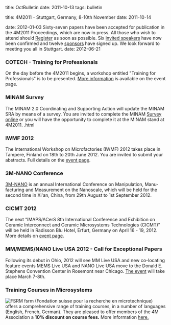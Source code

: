 title: OctBulletin
date: 2011-10-13 
tags: bulletin
<!--break-->
title: 4M2011 - Stuttgart, Germany, 8-10th November
date: 2011-10-14 

date: 2012-01-03 
Sixty-seven papers have been accepted for publication in the 4M2011 Proceedings, which are now in press. All those who wish to attend should [Register](/4m-association/conference/2011/Registration-fees) as soon as possible. Six [invited speakers](/4m-association/conference/2011/Invited-Speakers-.html) have now been confirmed and twelve [sponsors](/4m-association/conference/2011/Our-Sponsors.html) have signed up. We look forward to meeting you all in Stuttgart.
date: 2012-06-21 
### COTECH - Training for Professionals

On the day before the 4M2011 begins, a workshop entitled "Training for Professionals" is to be presented. [More information](/4m-association/event/COTECH-Training-Professional.html) is available on the event page.
### MINAM Survey

The MINAM 2.0 Coordinating and Supporting Action will update the MINAM SRA by means of a survey. You are invited to complete the MINAM [Survey online](/4m-association/content/MINAM-Surve/MINAM-Surve.html) or you will have the opportunity to complete it at the MINAM stand at 4M2011. .html
### IWMF 2012

The International Workshop on Microfactories (IWMF) 2012 takes place in Tampere, Finland on 18th to 20th June 2012. You are invited to submit your abstracts. Full details on the [event page](/4m-association/event/IWMF-201.html). 
### 3M-NANO Conference

[3M-NANO](/4m-association/event/3M-Nano-.html) is an annual International Conference on Manipulation, Manu­facturing and Measurement on the Nanoscale, which will be held for the second time in Xi'an, China, from 29th August to 1st September 2012.
### CICMT 2012

The next “IMAPS/ACerS 8th International Conference and Exhibition on Ceramic Interconnect and Ceramic Microsystems Technologies (CICMT)” will be held in Radisson Blu Hotel, Erfurt, Germany on April 16 - 19, 2012. More details on [event page](/4m-association/event/CICMT-Conferenc.html).  
### MM/MEMS/NANO Live USA 2012 - Call for Exceptional Papers

Following its debut in Ohio, 2012 will see MM Live USA and new co-locating feature events MEMS Live USA and NANO Live USA move to the Donald E. Stephens Convention Center in Rosemont near Chicago. [The event](/4m-association/event/MMMEMSNANO-Live-USA-201.html) will take place March 7-8th.
### Training Courses in Microsystems

![FSRM](/4m-association/images/fsrm_logo_web.gif)
fsrm (Fondation suisse pour la recherche en microtechnique) offers a comprehensive range of training courses, in a number of languages (English, French, German). They are pleased to offer members of the 4M Association a <b>10% discount on course fees.</b> More information [here.](/4m-association/content/fsrm-training-course/fsrm-training-course.html)